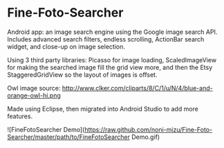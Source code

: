 Fine-Foto-Searcher
==================

Android app: an image search engine using the Google image search API. Includes advanced search filters, endless scrolling, ActionBar search widget, and close-up on image selection. 

Using 3 third party libraries: Picasso for image loading, ScaledImageView for making the searched image fill the grid view more, and then the Etsy StaggeredGridView so the layout of images is offset.

Owl image source: http://www.clker.com/cliparts/8/C/1/u/N/4/blue-and-orange-owl-hi.png

Made using Eclipse, then migrated into Android Studio to add more features.


![FineFotoSearcher Demo](https://raw.github.com/noni-mizu/Fine-Foto-Searcher/master/path/to/FineFotoSearcher Demo.gif)


